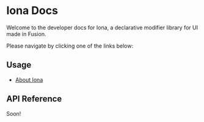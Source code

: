 # Iona Docs

Welcome to the developer docs for Iona, a declarative modifier library for UI made in Fusion.

Please navigate by clicking one of the links below:

## Usage

- [About Iona](./usage/about.md)

## API Reference

Soon!
